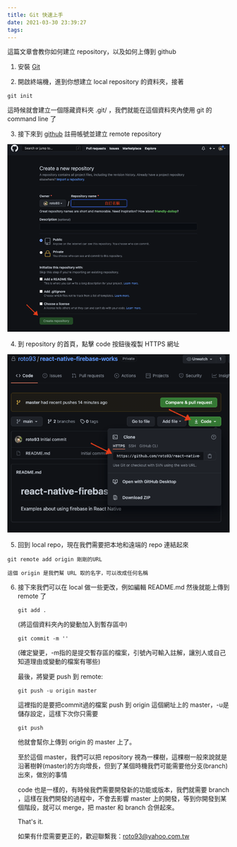 ```yaml
---
title: Git 快速上手
date: 2021-03-30 23:39:27
tags:
---
```

 
 這篇文章會教你如何建立 repository，以及如何上傳到 github	

 1. 安裝 [Git](https://git-scm.com/downloads 'Git官網')

 2. 開啟終端機，進到你想建立 local repository 的資料夾，接著
 ```
 git init
 ```
 這時候就會建立一個隱藏資料夾 .git/ ，我們就能在這個資料夾內使用 git 的 command line 了

 3. 接下來到 [github](https://github.com 'Github官網') 註冊帳號並建立 remote repository
<img src="./git-setup/github_create_repository.png" width="600px" />


 4. 到 repository 的首頁，點擊 code 按鈕後複製 HTTPS 網址

<img src="git-setup/github_get_URL.png" width="600px" />

 5. 回到 local repo，現在我們需要把本地和遠端的 repo 連結起來

 ```
 git remote add origin 剛剛的URL
 ```

	這個 origin 是我們幫 URL 取的名字，可以改成任何名稱

 6. 接下來我們可以在 local 做一些更改，例如編輯 README.md 
 	然後就能上傳到 remote 了

 	```
 	git add .
 	``` 

 	(將這個資料夾內的變動加入到暫存區中)

 	```
 	git commit -m ''
 	```

 	(確定變更，-m指的是提交暫存區的檔案，引號內可輸入註解，讓別人或自己知道理由或變動的檔案有哪些)

 	最後，將變更 push 到 remote:

 	```
 	git push -u origin master
 	```

 	這裡指的是要把commit過的檔案 push 到 origin 這個網址上的 master，-u是儲存設定，這樣下次你只需要

 	```
	git push
 	```

 	他就會幫你上傳到 origin 的 master 上了。

 	至於這個 master，我們可以把 repository 視為一棵樹，這棵樹一般來說就是沿著樹幹(master)的方向增長，但到了某個時機我們可能需要他分支(branch)出來，做別的事情

 	code 也是一樣的，有時候我們需要開發新的功能或版本，我們就需要 branch ，這樣在我們開發的過程中，不會去影響 master 上的開發，等到你開發到某個階段，就可以 merge，把 master 和 branch 合併起來。

 	That's it.

 	如果有什麼需要更正的，歡迎聯繫我：roto93@yahoo.com.tw